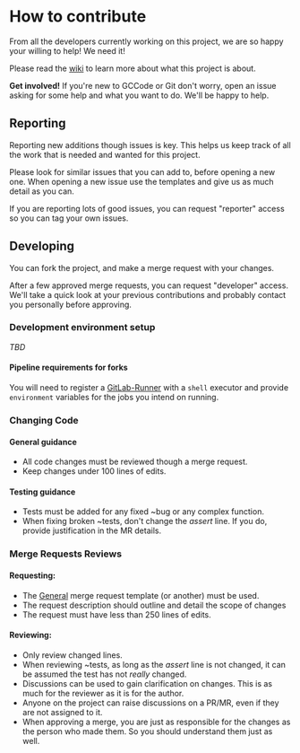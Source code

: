 # How to contribute

From all the developers currently working on this project, we are so happy your willing to help! We need it!

Please read the [wiki](https://gccode.ssc-spc.gc.ca/iitb-dgiit/sds/GOCWebTemplates/JavaTemplates/wikis/home) to learn more about what this project is about.

**Get involved!**
If you're new to GCCode or Git don't worry, open an issue asking for some help and what you want to do. We'll be happy to help.

## Reporting

Reporting new additions though issues is key. This helps us keep track of all the work that is needed and wanted for this project.

Please look for similar issues that you can add to, before opening a new one. When opening a new issue use the templates and give us as much detail as you can.

If you are reporting lots of good issues, you can request "reporter" access so you can tag your own issues.

## Developing

You can fork the project, and make a merge request with your changes.

After a few approved merge requests, you can request "developer" access. We'll take a quick look at your previous contributions and probably contact you personally before approving.

### Development environment setup

_TBD_

#### Pipeline requirements for forks

You will need to register a [GitLab-Runner](https://docs.gitlab.com/runner/) with a `shell` executor and provide `environment` variables for the jobs you intend on running.

### Changing Code

#### General guidance

* All code changes must be reviewed though a merge request. 
* Keep changes under 100 lines of edits.

#### Testing guidance

* Tests must be added for any fixed ~bug or any complex function. 
* When fixing broken ~tests, don't change the _assert_ line. If you do, provide justification in the MR details.

### Merge Requests Reviews

#### Requesting:

* The [General](.gitlab/merge_request_templates/General.md) merge request template (or another) must be used.
* The request description should outline and detail the scope of changes
* The request must have less than 250 lines of edits.

#### Reviewing:

* Only review changed lines.
* When reviewing ~tests, as long as the _assert_ line is not changed, it can be assumed the test has not _really_ changed.
* Discussions can be used to gain clarification on changes. This is as much for the reviewer as it is for the author.
* Anyone on the project can raise discussions on a PR/MR, even if they are not assigned to it.
* When approving a merge, you are just as responsible for the changes as the person who made them. So you should understand them just as well.
